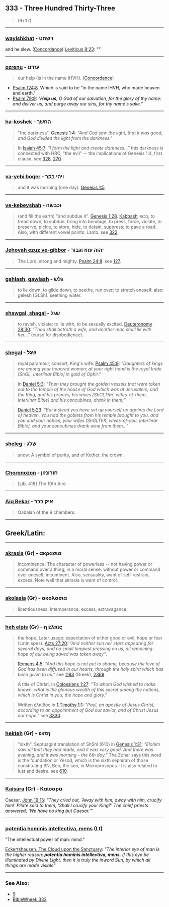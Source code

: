 ## 333 - Three Hundred Thirty-Three
> (9x37)

---

### [wayishkhat](/keys/VIShChT) - וישחט
and he slew. ([Concordance](https://biblehub.com/hebrew/vaiyishchat_7819.htm)) [Leviticus 8:23](https://biblehub.com/leviticus/8-23.htm): *""*

---

### [ozrenu](/keys/OZRNV) - עזרנו
> our help (is in the name IHVH). ([Concordance](https://biblehub.com/hebrew/azerenu_5826.htm))

- [Psalm 124:8](http://biblehub.com/psalms/124-8.htm). Which is said to be "in the name IHVH, who made heaven and earth."
- [Psalm 79:9](https://biblehub.com/psalms/79-9.htm): *"**Help us**, O God of our salvation, for the glory of thy name: and deliver us, and purge away our sins, for thy name's sake."*
---

### [ha-koshek](/keys/HChShK) - החשך
> "the darkness". [Genesis 1:4](http://biblehub.com/genesis/1-4.htm): *"And God saw the light, that it was good, and God divided the light from the darkness."*

> In [Isaiah 45:7](http://biblehub.com/isaiah/45-7.htm): *"I form the light and create darkness..."* this darkness is connected with HRO, "the evil" -- the implications of Genesis 1:4, first clause. see [328](328), [270](270).

---

### [va-yehi boqer](/keys/VIHI.BQR) - ויהי בקר
> and it was morning (one day). [Genesis 1:5](http://biblehub.com/genesis/1-5.htm).

---

### [ve-kebeyshah](/keys/VKBShH) - וכבשה
> (and fill the earth) "and subdue it". [Genesis 1:28](http://biblehub.com/genesis/1-28.htm). [Kabbash](/keys/KBSh), כבש, to tread down, to subdue, bring into bondage, to press, force, violate, to preserve, pickle, to store, hide, to detain, suppress; to pave a road. Also, with different vowel points: Lamb. see [322](322).

---

### [Jehovah ezuz ve-gibbor](/keys/IHVH.OZVZ.VGBVR) - יהוה עזוז וגבור
> The Lord, strong and mighty. [Psalm 24:8](http://biblehub.com/psalms/24-8.htm). see [127](127).

---

### [gahlash, gawlash](/keys/GLSh) - גלש
> to lie down. to glide down, to seethe, run over; to stretch oneself. also: gelesh [GLSh]. seething water.

---

### [shawgal, shagal](/keys/ShGL) - שגל
> to ravish, violate; to lie with, to be sexually excited. [Deuteronomy 28:30](http://biblehub.com/deuteronomy/28-30.htm): *"Thou shall betroth a wife, and another man shall lie with her..."* (curse for disobedience).

---

### [shegal](/keys/ShGL) - שגל
> royal paramour, consort, King's wife. [Psalm 45:9](http://biblehub.com/psalms/45-9.htm): *"Daughters of kings are among your honored women; at your right hand is the royal bride [ShGL, Interlinar Bible] in gold of Ophir."*

> In [Daniel 5:3](http://biblehub.com/daniel/5-3.htm): *"Then they brought the golden vessels that were taken out to the temple of the house of God which was at Jerusalem; and the King, and his princes, his wives [ShGLThH, wifes-of-them, Interlinar Bible] and his concubines, drank in them;"*

> [Daniel 5:23](http://biblehub.com/daniel/5-23.htm): *"But instead you have set up yourself up againts the Lord of heaven. You had the goblets from his temple brought to you, and you and your nobles, your wifes [ShGLThK, wives-of-you, Interlinar Bible], and your concubines drank wine from them..."*

---

### [sheleg](/keys/ShLG) - שלג
> snow. A symbol of purity, and of Kether, the crown.

---

### [Choronozon](/keys/ChVRVNZVN) - חורונזון
> [Lib. 418] The 10th Aire.

---

### [Aiq Bekar](/keys/AIQ.BKR) - איק בכר
> Qabalah of the 9 chambers.

---

## Greek/Latin:

---

### [akrasia](/greek?word=akrasia) (Gr) - ακρασια
> incontinence. The character of powerless -- not having power or command over a thing; in a moral sense: without power or command over oneself, incontinent. Also, sensuality, want of self-restrain, excess. Note well that akrasia is want of control.

---

### [akolasia](/greek?word=akolasia) (Gr) - ακολασια
> licentiousness, intemperance; excess, extravagance.

---

### [heh elpis](/greek?word=h.elpis) (Gr) - η ἐλπὶς
> the hope. Later usage: expectation of either good or evil, hope or fear (Latin spes). [Acts 27:20](http://biblehub.com/acts/27-20.htm): *"And neither sun nor stars appearing for several days, and no small tempest pressing on us, all remaining hope of our being saved was taken away"*.

> [Romans 4:5](http://biblehub.com/romans/4-5.htm): *"And this hope is not put to shame, because the love of God has been diffused in our hearts, through the holy spirit which has been given to us."* see [1183](1183) (Greek), [2368](2368).

> A title of Christ. In [Colossians 1:27](http://biblehub.com/colossians/1-27.htm): *"To whom God wished to make known, what is the glorious wealth of this secret among the nations, which is Christ in you, the hope and glory."*

> Written ἐλπίδος in [1 Timothy 1:1](http://biblehub.com/1_timothy/1-1.htm): *"Paul, an apostle of Jesus Christ, according to an appointment of God our savior, and of Christ Jesus our hope."* see [3330](3330).

---

### [hekteh](/greek?word=ekTh) (Gr) - εκτη
> "sixth". Septuagint translation of ShShI (610) in [Genesis 1:31](http://biblehub.com/genesis/1-31.htm): *"Elohim saw all that they had made, and it was very good. And there was evening, and it was morning - the 6th day."* The Zohar says this word is the foundation or Yesod, which is the sixth sephirah of those constituting BN, Ben, the son, in Microprosopus. It is also related to lust and desire. see [610](610).

---

### [Kaisara](/greek?word=kaisara) (Gr) - Καίσαρα
Caesar. [John 19:15](http://biblehub.com/john/19-15.htm): *"They cried out, 'Away with him, away with him, crucify him!' Pilate said to them, 'Shall I crucify your King?' The chief priests answered, 'We have no king but Caesar.'"*

---

### [potentia hominis intellectiva, mens](/latin?word=potentia.hominis.intellectiva.mens) (Lt)
"The intellectual power of man: mind."

[Eckertshausen, The Cloud upon the Sanctuary](https://archive.org/details/clouduponsanctua00ecka/page/n45?admin=1): *"The interior eye of man is the higher reason: **potentia hominis intellectiva, mens.** If this eye be illuminated by Divine Light, then it is truly the inward Sun, by which all things are made visible"*

---

### See Also:

- [9](9)
- [BibleWheel: 333](https://www.biblewheel.com/GR/GR_Database.php?SearchBy_Gematria=333)
